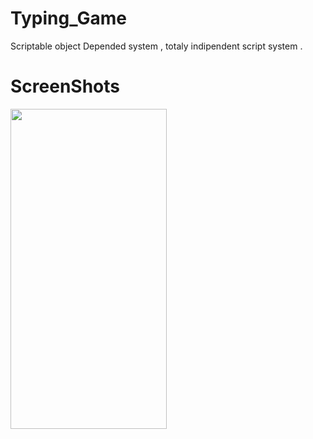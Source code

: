 # Typing_Game
Scriptable object Depended system , totaly indipendent script  system .

# ScreenShots

<img src="_images/Typing_.png.png" width="250" height="512">


